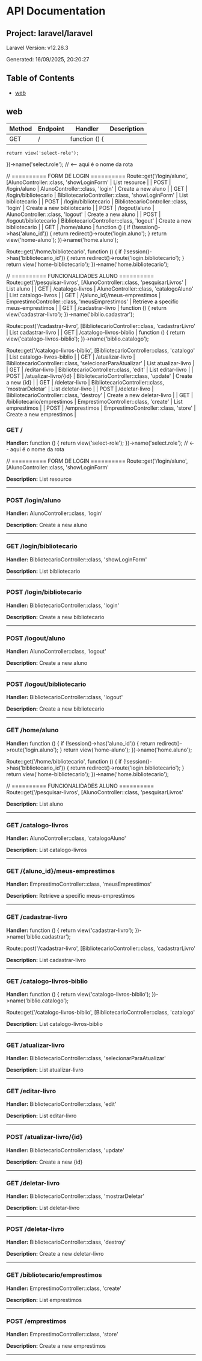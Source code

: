 # API Documentation

## Project: laravel/laravel

Laravel Version: v12.26.3

Generated: 16/09/2025, 20:20:27

## Table of Contents

- [web](#web)

## web

| Method | Endpoint | Handler | Description |
|--------|----------|---------|-------------|
| GET | / | function () {
    return view('select-role');
})->name('select.role');  // <-- aqui é o nome da rota


// ========== FORM DE LOGIN ==========
Route::get('/login/aluno', [AlunoController::class, 'showLoginForm' | List resource |
| POST | /login/aluno | AlunoController::class, 'login' | Create a new aluno |
| GET | /login/bibliotecario | BibliotecarioController::class, 'showLoginForm' | List bibliotecario |
| POST | /login/bibliotecario | BibliotecarioController::class, 'login' | Create a new bibliotecario |
| POST | /logout/aluno | AlunoController::class, 'logout' | Create a new aluno |
| POST | /logout/bibliotecario | BibliotecarioController::class, 'logout' | Create a new bibliotecario |
| GET | /home/aluno | function () {
    if (!session()->has('aluno_id')) {
        return redirect()->route('login.aluno');
    }
    return view('home-aluno');
})->name('home.aluno');

Route::get('/home/bibliotecario', function () {
    if (!session()->has('bibliotecario_id')) {
        return redirect()->route('login.bibliotecario');
    }
    return view('home-bibliotecario');
})->name('home.bibliotecario');

// ========== FUNCIONALIDADES ALUNO ==========
Route::get('/pesquisar-livros', [AlunoController::class, 'pesquisarLivros' | List aluno |
| GET | /catalogo-livros | AlunoController::class, 'catalogoAluno' | List catalogo-livros |
| GET | /{aluno_id}/meus-emprestimos | EmprestimoController::class, 'meusEmprestimos' | Retrieve a specific meus-emprestimos |
| GET | /cadastrar-livro | function () {
    return view('cadastrar-livro');
})->name('biblio.cadastrar');

Route::post('/cadastrar-livro', [BibliotecarioController::class, 'cadastrarLivro' | List cadastrar-livro |
| GET | /catalogo-livros-biblio | function () {
    return view('catalogo-livros-biblio');
})->name('biblio.catalogo');

Route::get('/catalogo-livros-biblio', [BibliotecarioController::class, 'catalogo' | List catalogo-livros-biblio |
| GET | /atualizar-livro | BibliotecarioController::class, 'selecionarParaAtualizar' | List atualizar-livro |
| GET | /editar-livro | BibliotecarioController::class, 'edit' | List editar-livro |
| POST | /atualizar-livro/{id} | BibliotecarioController::class, 'update' | Create a new {id} |
| GET | /deletar-livro | BibliotecarioController::class, 'mostrarDeletar' | List deletar-livro |
| POST | /deletar-livro | BibliotecarioController::class, 'destroy' | Create a new deletar-livro |
| GET | /bibliotecario/emprestimos | EmprestimoController::class, 'create' | List emprestimos |
| POST | /emprestimos | EmprestimoController::class, 'store' | Create a new emprestimos |

### GET /

**Handler:** function () {
    return view('select-role');
})->name('select.role');  // <-- aqui é o nome da rota


// ========== FORM DE LOGIN ==========
Route::get('/login/aluno', [AlunoController::class, 'showLoginForm'

**Description:** List resource

---

### POST /login/aluno

**Handler:** AlunoController::class, 'login'

**Description:** Create a new aluno

---

### GET /login/bibliotecario

**Handler:** BibliotecarioController::class, 'showLoginForm'

**Description:** List bibliotecario

---

### POST /login/bibliotecario

**Handler:** BibliotecarioController::class, 'login'

**Description:** Create a new bibliotecario

---

### POST /logout/aluno

**Handler:** AlunoController::class, 'logout'

**Description:** Create a new aluno

---

### POST /logout/bibliotecario

**Handler:** BibliotecarioController::class, 'logout'

**Description:** Create a new bibliotecario

---

### GET /home/aluno

**Handler:** function () {
    if (!session()->has('aluno_id')) {
        return redirect()->route('login.aluno');
    }
    return view('home-aluno');
})->name('home.aluno');

Route::get('/home/bibliotecario', function () {
    if (!session()->has('bibliotecario_id')) {
        return redirect()->route('login.bibliotecario');
    }
    return view('home-bibliotecario');
})->name('home.bibliotecario');

// ========== FUNCIONALIDADES ALUNO ==========
Route::get('/pesquisar-livros', [AlunoController::class, 'pesquisarLivros'

**Description:** List aluno

---

### GET /catalogo-livros

**Handler:** AlunoController::class, 'catalogoAluno'

**Description:** List catalogo-livros

---

### GET /{aluno_id}/meus-emprestimos

**Handler:** EmprestimoController::class, 'meusEmprestimos'

**Description:** Retrieve a specific meus-emprestimos

---

### GET /cadastrar-livro

**Handler:** function () {
    return view('cadastrar-livro');
})->name('biblio.cadastrar');

Route::post('/cadastrar-livro', [BibliotecarioController::class, 'cadastrarLivro'

**Description:** List cadastrar-livro

---

### GET /catalogo-livros-biblio

**Handler:** function () {
    return view('catalogo-livros-biblio');
})->name('biblio.catalogo');

Route::get('/catalogo-livros-biblio', [BibliotecarioController::class, 'catalogo'

**Description:** List catalogo-livros-biblio

---

### GET /atualizar-livro

**Handler:** BibliotecarioController::class, 'selecionarParaAtualizar'

**Description:** List atualizar-livro

---

### GET /editar-livro

**Handler:** BibliotecarioController::class, 'edit'

**Description:** List editar-livro

---

### POST /atualizar-livro/{id}

**Handler:** BibliotecarioController::class, 'update'

**Description:** Create a new {id}

---

### GET /deletar-livro

**Handler:** BibliotecarioController::class, 'mostrarDeletar'

**Description:** List deletar-livro

---

### POST /deletar-livro

**Handler:** BibliotecarioController::class, 'destroy'

**Description:** Create a new deletar-livro

---

### GET /bibliotecario/emprestimos

**Handler:** EmprestimoController::class, 'create'

**Description:** List emprestimos

---

### POST /emprestimos

**Handler:** EmprestimoController::class, 'store'

**Description:** Create a new emprestimos

---

